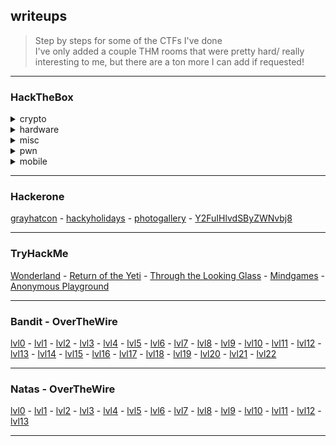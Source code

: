 ## writeups
> Step by steps for some of the CTFs I've done <br>
> I've only added a couple THM rooms that were pretty hard/ really interesting to me, but there are a ton more I can add if requested!

___
### HackTheBox
<details>
  <summary>crypto</summary>
  
- [Baby Encryption](/hackthebox/crypto/BabyEncryption.md)
</details>
<details>
  <summary>hardware</summary>

- [Debugging Interface](/hackthebox/hardware/Debugging_Interface.md)
- [Photon Lockdown](/hackthebox/hardware/Photon_Lockdown.md)
- [The Needle](/hackthebox/hardware/The_Needle.md)
- [Factory](/hackthebox/hardware/Factory.md)
- [RFlag](/hackthebox/hardware/RFlag.md)
- [Mission Pinpossible](/hackthebox/hardware/Mission_Pinpossible.md)
- [Signals](hackthebox/hardware/Signals.md)
- [Wander](hackthebox/hardware/Wander.md)
- [Prison Escape](hackthebox/hardware/Prison_Escape.md)
</details>
<details>
  <summary>misc</summary>

- [Fentastic Moves](/hackthebox/misc/Fentastic_Moves.md)
- [M0rsarchive](/hackthebox/misc/M0rsarchive.md)
- [canvas](hackthebox/misc/canvas.md)
- [Man In The Middle](hackthebox/misc/Man_In_The_Middle.md)
</details>
<details>
  <summary>pwn</summary>

- [hunting](/hackthebox/pwn/hunting.md)
- [racecar](hackthebox/pwn/racecar.md)
</details>
<details>
  <summary>mobile</summary>

- [Cat](hackthebox/mobile/Cat.md)
</details>

___
### Hackerone
[grayhatcon](/hackerone/grayhatcon.md)   -
[hackyholidays](/hackerone/hackyholidays.md)   -
[photogallery](/hackerone/photo_gallery.md)    -
[Y2FuIHlvdSByZWNvbj8](hackerone/Y2FuIHlvdSByZWNvbj8.md)
___
### TryHackMe
[Wonderland](/thm/wonderland.md)   -
[Return of the Yeti](/thm/returnoftheyeti.md)   -
[Through the Looking Glass](/thm/throughthelookingglass.md)    -
[Mindgames](/thm/mindgames.md)    -
[Anonymous Playground](/thm/anonymousplayground.md)
___
### Bandit - OverTheWire
[lvl0](/bandit/lvl0.md)   -
[lvl1](/bandit/lvl1.md)   -
[lvl2](/bandit/lvl2.md)   -
[lvl3](/bandit/lvl3.md)   -
[lvl4](/bandit/lvl4.md)   -
[lvl5](/bandit/lvl5.md)   -
[lvl6](/bandit/lvl6.md)   -
[lvl7](/bandit/lvl7.md)   -
[lvl8](/bandit/lvl8.md)   -
[lvl9](/bandit/lvl9.md)   -
[lvl10](/bandit/lvl10.md)   -
[lvl11](/bandit/lvl11.md)   -
[lvl12](/bandit/lvl12.md)   -
[lvl13](/bandit/lvl13.md)   -
[lvl14](/bandit/lvl14.md)   -
[lvl15](/bandit/lvl15.md)   -
[lvl16](/bandit/lvl16.md)   -
[lvl17](/bandit/lvl17.md)   -
[lvl18](/bandit/lvl18.md)   -
[lvl19](/bandit/lvl19.md)   -
[lvl20](/bandit/lvl20.md)   -
[lvl21](/bandit/lvl21.md)   -
[lvl22](/bandit/lvl22.md)   
___
### Natas - OverTheWire
[lvl0](/natas/lvl0.md)   -
[lvl1](/natas/lvl1.md)   -
[lvl2](/natas/lvl2.md)   -
[lvl3](/natas/lvl3.md)   -
[lvl4](/natas/lvl4.md)   -
[lvl5](/natas/lvl5.md)   -
[lvl6](/natas/lvl6.md)   -
[lvl7](/natas/lvl7.md)   -
[lvl8](/natas/lvl8.md)   -
[lvl9](/natas/lvl9.md)   -
[lvl10](/natas/lvl10.md)   -
[lvl11](/natas/lvl11.md)   -
[lvl12](/natas/lvl12.md)   -
[lvl13](/natas/lvl13.md)   
___
